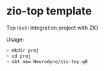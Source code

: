 # zio-top template
Top level integration project with ZIO

Usage:
```bash
> mkdir proj
> cd proj 
> sbt new Neurodyne/zio-top.g8
```
